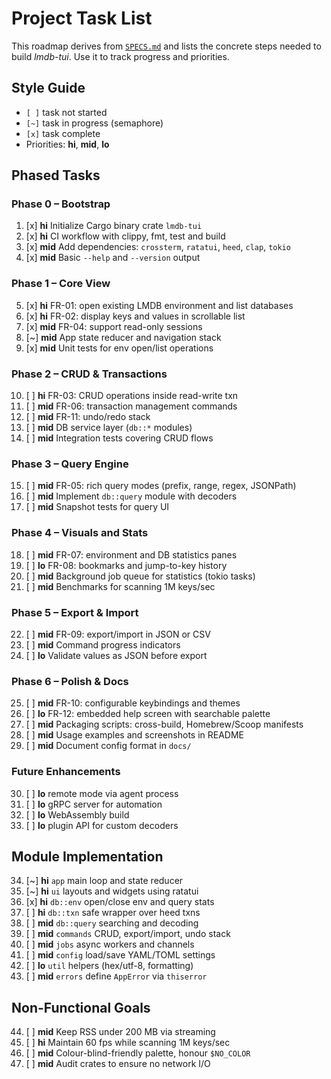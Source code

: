 # Project Task List

This roadmap derives from [`SPECS.md`](SPECS.md) and lists the concrete steps
needed to build *lmdb-tui*. Use it to track progress and priorities.

## Style Guide
- `[ ]` task not started
- `[~]` task in progress (semaphore)
- `[x]` task complete
- Priorities: **hi**, **mid**, **lo**

## Phased Tasks

### Phase 0 – Bootstrap
001. [x] **hi** Initialize Cargo binary crate `lmdb-tui`
002. [x] **hi** CI workflow with clippy, fmt, test and build
003. [x] **mid** Add dependencies: `crossterm`, `ratatui`, `heed`, `clap`, `tokio`
004. [x] **mid** Basic `--help` and `--version` output

### Phase 1 – Core View
005. [x] **hi** FR-01: open existing LMDB environment and list databases
006. [x] **hi** FR-02: display keys and values in scrollable list
007. [x] **mid** FR-04: support read-only sessions
008. [~] **mid** App state reducer and navigation stack
009. [x] **mid** Unit tests for env open/list operations

### Phase 2 – CRUD & Transactions
010. [ ] **hi** FR-03: CRUD operations inside read-write txn
011. [ ] **mid** FR-06: transaction management commands
012. [ ] **mid** FR-11: undo/redo stack
013. [ ] **mid** DB service layer (`db::*` modules)
014. [ ] **mid** Integration tests covering CRUD flows

### Phase 3 – Query Engine
015. [ ] **mid** FR-05: rich query modes (prefix, range, regex, JSONPath)
016. [ ] **mid** Implement `db::query` module with decoders
017. [ ] **mid** Snapshot tests for query UI

### Phase 4 – Visuals and Stats
018. [ ] **mid** FR-07: environment and DB statistics panes
019. [ ] **lo** FR-08: bookmarks and jump-to-key history
020. [ ] **mid** Background job queue for statistics (tokio tasks)
021. [ ] **mid** Benchmarks for scanning 1M keys/sec

### Phase 5 – Export & Import
022. [ ] **mid** FR-09: export/import in JSON or CSV
023. [ ] **mid** Command progress indicators
024. [ ] **lo** Validate values as JSON before export

### Phase 6 – Polish & Docs
025. [ ] **mid** FR-10: configurable keybindings and themes
026. [ ] **lo** FR-12: embedded help screen with searchable palette
027. [ ] **mid** Packaging scripts: cross-build, Homebrew/Scoop manifests
028. [ ] **mid** Usage examples and screenshots in README
029. [ ] **mid** Document config format in `docs/`

### Future Enhancements
030. [ ] **lo** remote mode via agent process
031. [ ] **lo** gRPC server for automation
032. [ ] **lo** WebAssembly build
033. [ ] **lo** plugin API for custom decoders

## Module Implementation
034. [~] **hi** `app` main loop and state reducer
035. [~] **hi** `ui` layouts and widgets using ratatui
036. [x] **hi** `db::env` open/close env and query stats
037. [ ] **hi** `db::txn` safe wrapper over heed txns
038. [ ] **mid** `db::query` searching and decoding
039. [ ] **mid** `commands` CRUD, export/import, undo stack
040. [ ] **mid** `jobs` async workers and channels
041. [ ] **mid** `config` load/save YAML/TOML settings
042. [ ] **lo** `util` helpers (hex/utf-8, formatting)
043. [ ] **mid** `errors` define `AppError` via `thiserror`

## Non-Functional Goals
044. [ ] **mid** Keep RSS under 200 MB via streaming
045. [ ] **hi** Maintain 60 fps while scanning 1M keys/sec
046. [ ] **mid** Colour-blind-friendly palette, honour `$NO_COLOR`
047. [ ] **mid** Audit crates to ensure no network I/O

